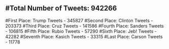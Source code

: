 #Total Number of Tweets: 942266 
---
#First Place: Trump Tweets - 345827
#Second Place: Clinton Tweets - 203373
#Third Place: Cruz Tweets - 141586
#Fourth Place: Sanders Tweets - 106815
#Fifth Place: Rubio Tweets - 57290
#Sixth Place: Jeb! Tweets - 42282
#Seventh Place: Kasich Tweets - 33315
#Last Place: Carson Tweets - 11778
